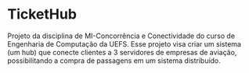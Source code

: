 # TicketHub
Projeto da disciplina de MI-Concorrência e Conectividade do curso de Engenharia de Computação da UEFS. Esse projeto visa criar um sistema (um hub) que conecte clientes a 3 servidores de empresas de aviação, possibilitando a compra de passagens em um sistema distribuído.
